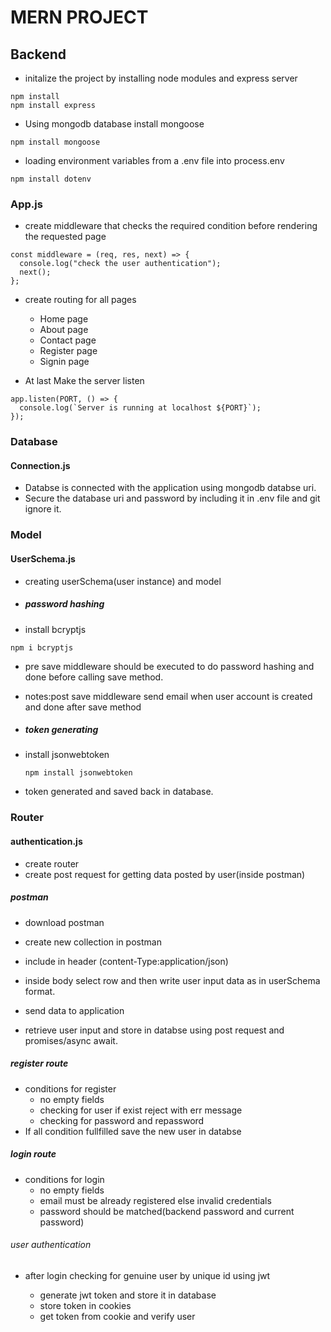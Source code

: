 # MERN PROJECT

## Backend

- initalize the project by installing node modules and express server

```shell
npm install
npm install express
```

- Using mongodb database install mongoose

```shell
npm install mongoose
```

- loading environment variables from a .env file into process.env

```shell
npm install dotenv
```

### App.js

- create middleware that checks the required condition before rendering the requested page

```shell
const middleware = (req, res, next) => {
  console.log("check the user authentication");
  next();
};
```

- create routing for all pages

  - Home page
  - About page
  - Contact page
  - Register page
  - Signin page

- At last Make the server listen

```shell
app.listen(PORT, () => {
  console.log(`Server is running at localhost ${PORT}`);
});
```

### Database

#### Connection.js

- Databse is connected with the application using mongodb databse uri.
- Secure the database uri and password by including it in .env file and git ignore it.

### Model

#### UserSchema.js

- creating userSchema(user instance) and model

- ##### password hashing

- install bcryptjs

```shell
npm i bcryptjs
```

- pre save middleware should be executed to do password hashing and done before calling save method.
- notes:post save middleware send email when user account is created and done after save method

- ##### token generating
- install jsonwebtoken

  ```shell
  npm install jsonwebtoken
  ```

- token generated and saved back in database.

### Router

#### authentication.js

- create router
- create post request for getting data posted by user(inside postman)

##### postman

- download postman
- create new collection in postman
- include in header (content-Type:application/json)
- inside body select row and then write user input data as in userSchema format.
- send data to application

- retrieve user input and store in databse using post request and promises/async await.

##### register route

- conditions for register
  - no empty fields
  - checking for user if exist reject with err message
  - checking for password and repassword
- If all condition fullfilled save the new user in databse

##### login route

- conditions for login
  - no empty fields
  - email must be already registered else invalid credentials
  - password should be matched(backend password and current password)

###### user authentication

- after login checking for genuine user by unique id using jwt

  - generate jwt token and store it in database
  - store token in cookies
  - get token from cookie and verify user
